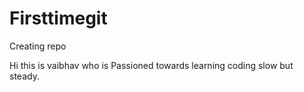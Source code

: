# Firsttimegit
Creating repo

Hi this is vaibhav 
who is Passioned towards learning coding 
slow but steady.
